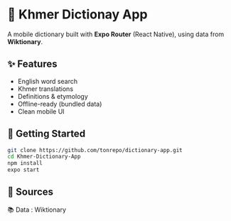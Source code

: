 # 📘 Khmer Dictionay App
A mobile dictionary built with **Expo Router** (React Native), using data from **Wiktionary**.

## ✨ Features

- English word search
- Khmer translations
- Definitions & etymology
- Offline-ready (bundled data)
- Clean mobile UI

## 🚀 Getting Started

```bash
git clone https://github.com/tonrepo/dictionary-app.git
cd Khmer-Dictionary-App
npm install
expo start
```

## 📝 Sources
📚 Data : Wiktionary
